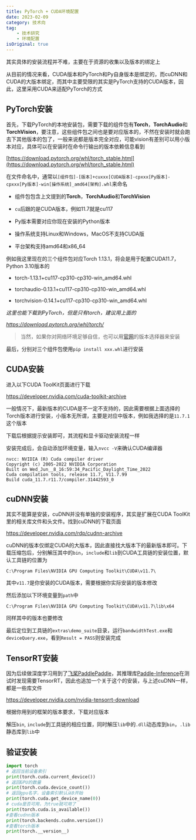 ```yaml
---
title: PyTorch + CUDA环境配置
date: 2023-02-09
category: 技术向
tag:
    - 技术研究
    - 环境配置
isOriginal: true
---
```


其实具体的安装流程并不难，主要在于资源的收集以及版本的绑定上

从目前的情况来看，CUDA版本和PyTorch和Py自身版本是绑定的，而cuDNN和CUDA的大版本绑定，而其中主要受限的其实是PyTorch支持的CUDA版本，因此，这里采用CUDA来适配PyTorch的方式

<!-- more -->

## PyTorch安装

首先，下载PyTorch的本地安装包，需要下载的组件包有**Torch**，**TorchAudio**和**TorchVision**，要注意，这些组件包之间也是要对应版本的，不然在安装时就会跑去下其他版本的包了，一般来说都是版本完全对应，可能vision有差别可以用小版本对应，具体可以在安装时在命令行输出的版本依赖信息看到

[https://download.pytorch.org/whl/torch_stable.html](https://download.pytorch.org/whl/torch_stable.html)

在文件命名中，通常以`[组件包]-[版本]+cuxxx[CUDA版本]-cpxxx[Py版本]-cpxxx[Py版本]-win[操作系统]_amd64[架构].whl`来命名

- 组件包包含上文提到的**Torch**，**TorchAudio**和**TorchVision**

- `cu`后跟的是CUDA版本，例如11.7就是cu117

- Py版本需要对应你现在安装的Python版本

- 操作系统支持Linux和Windows，MacOS不支持CUDA版

- 平台架构支持amd64和x86_64

例如我这里现在的三个组件包对应Torch 1.13.1，将会是用于配置CUDA11.7，Python 3.10版本的

- torch-1.13.1+cu117-cp310-cp310-win_amd64.whl

- torchaudio-0.13.1+cu117-cp310-cp310-win_amd64.whl

- torchvision-0.14.1+cu117-cp310-cp310-win_amd64.whl

*这里也能下载到PyTorch，但是只有torch，建议用上面的*

*https://download.pytorch.org/whl/torch/*

> 当然，如果你对网络环境足够自信，也可以用[官网](https://pytorch.org/ "官网")的版本选择器来安装

最后，分别对三个组件包使用`pip install xxx.whl`进行安装

## CUDA安装

进入以下CUDA ToolKit页面进行下载

https://developer.nvidia.com/cuda-toolkit-archive

一般情况下，最新版本的CUDA是不一定不支持的，因此需要根据上面选择的Torch版本进行安装，小版本无所谓，主要是对应中版本，例如我选择的是`11.7.1`这个版本

下载后根据提示安装即可，其流程和显卡驱动安装流程一样

安装完成后，会自动添加环境变量，输入`nvcc -V`来确认CUDA编译器

```
nvcc: NVIDIA (R) Cuda compiler driver
Copyright (c) 2005-2022 NVIDIA Corporation
Built on Wed_Jun__8_16:59:34_Pacific_Daylight_Time_2022
Cuda compilation tools, release 11.7, V11.7.99
Build cuda_11.7.r11.7/compiler.31442593_0
```

## cuDNN安装

其实不能算是安装，cuDNN并没有单独的安装程序，其实是扩展在CUDA ToolKit里的相关库文件和头文件。找到cuDNN的下载页面

https://developer.nvidia.com/rdp/cudnn-archive

cuDNN的版本仅绑定CUDA的大版本，因此直接找大版本下的最新版本即可。下载压缩包后，分别解压其中的`bin`，`include`和`lib`到CUDA工具链的安装位置，默认工具链的位置为

```
C:\Program Files\NVIDIA GPU Computing Toolkit\CUDA\v11.7\
```

其中`v11.7`是你安装的CUDA版本，需要根据你实际安装的版本修改

然后添加以下环境变量到`path`中

```
C:\Program Files\NVIDIA GPU Computing Toolkit\CUDA\v11.7\lib\x64
```

同样其中的版本也要修改

最后定位到工具链的`extras\demo_suite`目录，运行`bandwidthTest.exe`和`deviceQuery.exe`，看到`Result = PASS`则安装完成

## TensorRT安装

因为后续做深度学习用到了[飞桨PaddlePaddle](https://www.paddlepaddle.org.cn/ "飞桨PaddlePaddle")，其推理库[Paddle-Inference](https://github.com/PaddlePaddle/Paddle-Inference-Demo/blob/master/docs/user_guides/download_lib.md "Paddle-Inference")在测试时发现需要TensorRT，因此也追加一个关于这个的安装，与上述cuDNN一样，都是一些库文件

https://developer.nvidia.com/nvidia-tensorrt-download

根据你用到的框架的版本要求，下载对应版本

解压`bin`, `include`到工具链的相应位置，同时解压`lib`中的`.dll`动态库到`bin`，`.lib`静态库到`lib`中

## 验证安装

``` python
import torch
# 返回当前设备索引
print(torch.cuda.current_device())
# 返回GPU的数量
print(torch.cuda.device_count())
# 返回gpu名字，设备索引默认从0开始
print(torch.cuda.get_device_name(0))
# cuda是否可用，为true就可用了
print(torch.cuda.is_available())
#查看cudnn版本
print(torch.backends.cudnn.version())
#查看torch版本
print(torch.__version__)
```
